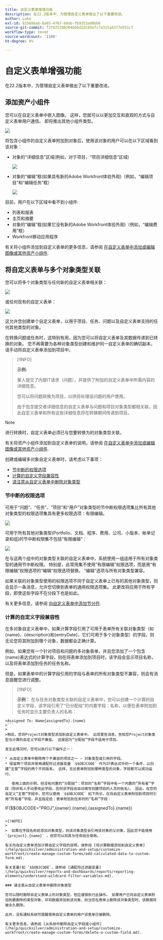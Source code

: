```yaml
---
title: 自定义表单增强功能
description: 在22.2版本中，为管理自定义表单做出了以下重要改进。
author: Luke
exl-id: 81568eab-8a65-4767-b8ab-fb9353a90bb6
source-git-commit: f2f825280204b56d2dc85efc7a315a4377e551c7
workflow-type: tm+mt
source-wordcount: '1180'
ht-degree: 0%

---
```


# 自定义表单增强功能

在22.2版本中，为管理自定义表单做出了以下重要改进。

## 添加资产小组件

您可以在自定义表单中嵌入图像。 这样，您就可以以更加交互和直观的方式与自定义表单用户通信。 即将推出其他小组件类型。

![](assets/image-in-custom-form.png)

将包含小组件的自定义表单附加到对象后，使用该对象的用户可以在以下区域看到该对象：

* 对象的“详细信息”区域(例如，对于项目，“项目详细信息”区域&#x200B;)

   ![](assets/see-image-details-page.png)

* 对象的“编辑”框(如果具有新的Adobe Workfront体验外观)（例如，“编辑项目”和“编辑任务”框）&#x200B;

   ![](assets/image-see-in-edit.png)

目前，用户在以下区域中看不到小组件&#x200B;:

* 列表和报表
* 主页和摘要
* 对象的“编辑”框(如果它没有新的Adobe Workfront体验外观)（例如，“编辑费用”框）
* &#x200B;Workfront移动应用程序

有关将小组件添加到自定义表单的更多信息，请参阅 [在自定义表单中添加或编辑图像或其他资产小组件](/help/quicksilver/administration-and-setup/customize-workfront/create-manage-custom-forms/add-widget-or-edit-its-properties-in-a-custom-form.md).

## 将自定义表单与多个对象类型关联

您可以将多个对象类型与任何新的自定义表单相关联：

![](assets/new-custom-form-object-types.png)

或任何现有的自定义表单：

![](assets/add-object-type-existing-form.png)

这允许您创建单个自定义表单，以用于项目、任务、问题以及自定义表单支持的任何其他类型的对象。

在转换问题或任务时，这特别有用，因为您可以将自定义表单及其数据传递到已转换的对象。 您不再需要为各种对象类型创建和维护同一自定义表单的确切副本，请手动将自定义表单添加到项目中。

>[!INFO]
>
>**示例:**
>
>某人提交了内部IT请求（问题），并提供了附加的自定义表单中所需内容的详细信息。
>
>您可以将问题转换为项目，以供将处理该问题的用户使用。
>
>由于包含提交者详细信息的自定义表单与问题和项目对象类型都相关联，因此自定义表单和所有这些详细信息将在转换期间传递到项目。

>[!NOTE]
>
>进行转换时，自定义表单必须已与您要转换为的对象类型关联。

有关将资产小组件添加到自定义表单的说明，请参阅 [在自定义表单中添加或编辑图像或其他资产小组件](/help/quicksilver/administration-and-setup/customize-workfront/create-manage-custom-forms/add-widget-or-edit-its-properties-in-a-custom-form.md).

创建或编辑多对象自定义表单时，请考虑以下事项：

* [节中断的权限选项](#permission-options-for-section-breaks)
* [计算的自定义字段兼容性](#calculated-custom-field-compatibility)
* [请注意从自定义表单中删除对象类型](#caution-about-deleting-an-object-type-from-a-custom-form)

### 节中断的权限选项

可用于“问题”、“任务”、“项目”和“用户”对象类型的节中断权限选项集比所有其他对象类型的权限选项集具有更多权限选项：有限编辑。

![](assets/section-break-permissions-limited-edit.png)

可用于所有其他对象类型(Portfolio、文档、程序、费用、公司、小版本、帐单记录和组)的节中断权限集不包括“有限编辑”：

![](assets/section-break-permissions-no-limited-edit.png)

在与这两个组中的对象类型关联的自定义表单中，系统使用一组适用于所有对象类型的通用节中断权限。 特别是，此常用集不使用“有限编辑”权限选项，而是用“有限编辑”权限选项的“编辑”权限选项替换。 “编辑”选项与所有对象类型兼容。

如果关联的对象类型使用的权限选项不同于自定义表单上已有的其他对象类型，则会显示一条消息，允许您切换到表单的通用权限选项集。 此更改将应用于所有字段，即使这些字段不在分段下也是如此。

有关更多信息，请参阅 [向自定义表单中添加节分符](/help/quicksilver/administration-and-setup/customize-workfront/create-manage-custom-forms/add-a-section-break-to-a-custom-form.md).

### 计算的自定义字段兼容性

在多对象自定义表单中，如果计算字段引用了可用于表单所有关联对象类型（如{name}、{description}和{entryDate}，它们可用于多个对象类型）的字段，则无论您将其附加到哪个对象，数据都会正确计算。

例如，如果您有一个针对项目和问题的多对象表单，并且您添加了一个包含{name}表达式的计算字段，则在将表单添加到项目时，该字段会显示项目名称，以及将表单添加到任务的任务名称。

但是，如果表单中的计算字段引用的字段与表单的所有对象类型不兼容，则会有消息提醒您进行调整。

>[!INFO]
>
>**示例：** 在与任务对象类型关联的自定义表单中，您可以创建一个计算的自定义字段，该字段引用了“已分配给”的内置字段：名称，以便在表单附加到任务时显示主要负责人的名称：
>
>
```
>Assigned To: Name{assignedTo}.{name}
>```
>
>稍后，您将Project对象类型添加到自定义表单中。 出现警告消息，告知您Project对象类型与计算的自定义字段不兼容。 这是因为“分配给”字段不适用于项目。

发生此情况时，您可以执行以下操作之一：

* 从自定义表单中删除两个不兼容的项目之一 — 对象类型或引用的字段。
* 保留两个项目并使用通配符过滤器变量 `$$OBJCODE` 作为IF表达式中的一个条件，以创建“主管”字段的两个不同版本。 这样，无论表单附加到哪种类型的对象，字段都可以成功运行。

   使用上面的示例，但没有内置的“分配给”：项目的“名称”字段中有一个内置的“所有者”字段（除非有人手动更改此字段，否则该字段会自动填写创建项目的人员的姓名）。 因此，在您的自定义“主管”字段中，您可以使用 `$$OBJCODE` 如下所示，在将自定义表单附加到项目时引用“所有者”字段，并且指定给：表单附加到任务时的“名称”字段：

   ```
   IF($$OBJCODE="PROJ",{owner}.{name},{assignedTo}.{name})
   ```

>[!NOTE]
>
>  如果在字段名称前添加对象类型，则该对象类型会引用该对象的父对象，因此您不能使用 `{project}.{name}` ，但您可以将其与任务结合使用。

有关向自定义表单添加计算自定义字段的说明，请参阅 [将计算数据添加到自定义表单](/help/quicksilver/administration-and-setup/customize-workfront/create-manage-custom-forms/add-calculated-data-to-custom-form.md).

有关变量(如 `$$OBJCODE`，请参阅 [通配符过滤器变量](/help/quicksilver/reports-and-dashboards/reports/reporting-elements/understand-wildcard-filter-variables.md).

### 请注意从自定义表单中删除对象类型

您可以随时删除自定义表单上的对象类型，但应谨慎执行此操作。 如果用户已将自定义表单附加到要删除的类型对象，并将数据添加到该对象，则当您在表单上删除该对象类型时，该数据将被永久删除。

此外，没有通知系统可提醒使用自定义表单的用户该表单已被删除。

有关更多信息，请参阅 [从系统中删除自定义字段或小组件](/help/quicksilver/administration-and-setup/customize-workfront/create-manage-custom-forms/delete-a-custom-field.md).
